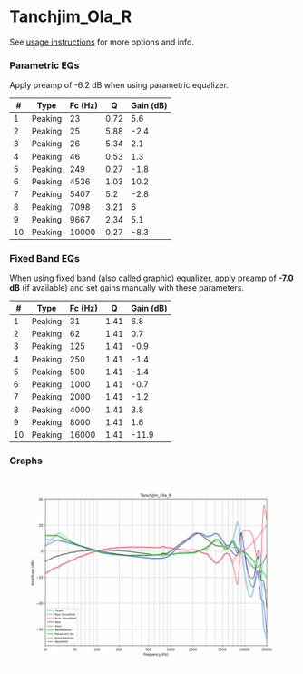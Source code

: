 # Tanchjim_Ola_R
See [usage instructions](https://github.com/jaakkopasanen/AutoEq#usage) for more options and info.

### Parametric EQs
Apply preamp of -6.2 dB when using parametric equalizer.

|   # | Type    |   Fc (Hz) |    Q |   Gain (dB) |
|-----|---------|-----------|------|-------------|
|   1 | Peaking |        23 | 0.72 |         5.6 |
|   2 | Peaking |        25 | 5.88 |        -2.4 |
|   3 | Peaking |        26 | 5.34 |         2.1 |
|   4 | Peaking |        46 | 0.53 |         1.3 |
|   5 | Peaking |       249 | 0.27 |        -1.8 |
|   6 | Peaking |      4536 | 1.03 |        10.2 |
|   7 | Peaking |      5407 | 5.2  |        -2.8 |
|   8 | Peaking |      7098 | 3.21 |         6   |
|   9 | Peaking |      9667 | 2.34 |         5.1 |
|  10 | Peaking |     10000 | 0.27 |        -8.3 |

### Fixed Band EQs
When using fixed band (also called graphic) equalizer, apply preamp of **-7.0 dB** (if available) and set gains manually with these parameters.

|   # | Type    |   Fc (Hz) |    Q |   Gain (dB) |
|-----|---------|-----------|------|-------------|
|   1 | Peaking |        31 | 1.41 |         6.8 |
|   2 | Peaking |        62 | 1.41 |         0.7 |
|   3 | Peaking |       125 | 1.41 |        -0.9 |
|   4 | Peaking |       250 | 1.41 |        -1.4 |
|   5 | Peaking |       500 | 1.41 |        -1.4 |
|   6 | Peaking |      1000 | 1.41 |        -0.7 |
|   7 | Peaking |      2000 | 1.41 |        -1.2 |
|   8 | Peaking |      4000 | 1.41 |         3.8 |
|   9 | Peaking |      8000 | 1.41 |         1.6 |
|  10 | Peaking |     16000 | 1.41 |       -11.9 |

### Graphs
![](./Tanchjim_Ola_R.png)
